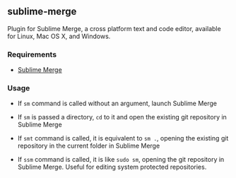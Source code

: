 ## sublime-merge

Plugin for Sublime Merge, a cross platform text and code editor, available for Linux, Mac OS X, and Windows.

### Requirements

 * [Sublime Merge](https://www.sublimemerge.com)

### Usage

 * If `sm` command is called without an argument, launch Sublime Merge

 * If `sm` is passed a directory, `cd` to it and open the existing git repository in Sublime Merge

 * If `smt` command is called, it is equivalent to `sm .`, opening the existing git repository in the current folder in Sublime Merge

 * If `ssm` command is called, it is like `sudo sm`, opening the git repository in Sublime Merge. Useful for editing system protected repositories.